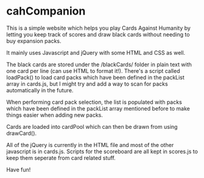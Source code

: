 # cahCompanion
This is a simple website which helps you play Cards Against Humanity by letting you keep track of scores and draw black cards without needing to buy expansion packs.

It mainly uses Javascript and jQuery with some HTML and CSS as well.

The black cards are stored under the /blackCards/ folder in plain text with one card per line (can use HTML to format it!). There's a script called loadPack() to load card packs which have been defined in the packList array in cards.js, but I might try and add a way to scan for packs automatically in the future.

When performing card pack selection, the list is populated with packs which have been defined in the packList array mentioned before to make things easier when adding new packs.

Cards are loaded into cardPool which can then be drawn from using drawCard().

All of the jQuery is currently in the HTML file and most of the other javascript is in cards.js. Scripts for the scoreboard are all kept in scores.js to keep them seperate from card related stuff.

Have fun!
